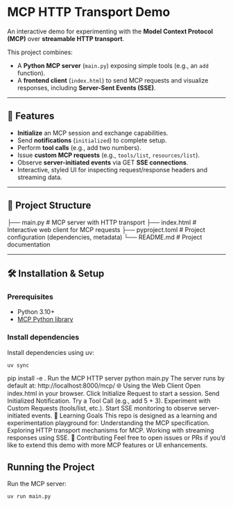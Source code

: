 # MCP HTTP Transport Demo

An interactive demo for experimenting with the **Model Context Protocol (MCP)** over **streamable HTTP transport**.

This project combines:
- A **Python MCP server** (`main.py`) exposing simple tools (e.g., an `add` function).
- A **frontend client** (`index.html`) to send MCP requests and visualize responses, including **Server-Sent Events (SSE)**.

---

## 🚀 Features
- **Initialize** an MCP session and exchange capabilities.
- Send **notifications** (`initialized`) to complete setup.
- Perform **tool calls** (e.g., add two numbers).
- Issue **custom MCP requests** (e.g., `tools/list`, `resources/list`).
- Observe **server-initiated events** via GET **SSE connections**.
- Interactive, styled UI for inspecting request/response headers and streaming data.

---

## 📂 Project Structure
├── main.py # MCP server with HTTP transport
├── index.html # Interactive web client for MCP requests
├── pyproject.toml # Project configuration (dependencies, metadata)
└── README.md # Project documentation

---

## 🛠️ Installation & Setup

### Prerequisites
- Python 3.10+
- [MCP Python library](https://pypi.org/project/mcp/)

### Install dependencies
Install dependencies using uv:

```bash
uv sync
```
pip install -e .
Run the MCP HTTP server
python main.py
The server runs by default at:
http://localhost:8000/mcp/
🌐 Using the Web Client
Open index.html in your browser.
Click Initialize Request to start a session.
Send Initialized Notification.
Try a Tool Call (e.g., add 5 + 3).
Experiment with Custom Requests (tools/list, etc.).
Start SSE monitoring to observe server-initiated events.
📖 Learning Goals
This repo is designed as a learning and experimentation playground for:
Understanding the MCP specification.
Exploring HTTP transport mechanisms for MCP.
Working with streaming responses using SSE.
🤝 Contributing
Feel free to open issues or PRs if you’d like to extend this demo with more MCP features or UI enhancements.


## Running the Project

Run the MCP server:

```bash
uv run main.py
```

